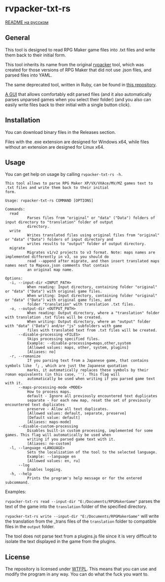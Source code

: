 # rvpacker-txt-rs

[README на русском](./README-ru.md)

## General

This tool is designed to read RPG Maker game files into .txt files and write them back to their initial form.

This tool inherits its name from the original [rvpacker](https://github.com/Syncsecure/rvpacker) tool, which was created for those versions of RPG Maker that did not use .json files, and parsed files into YAML.

The same deprecated tool, written in Ruby, can be found in [this repository](https://github.com/savannstm/rvpacker-txt).

[A GUI](https://github.com/savannstm/rpgm-translation-gui) that allows comfortably edit parsed files (and it also automatically parses unparsed games when you select their folder) (and you also can easily write files back to their initial with a single button click).

## Installation

You can download binary files in the Releases section.

Files with the .exe extension are designed for Windows x64, while files without an extension are designed for Linux x64.

## Usage

You can get help on usage by calling `rvpacker-txt-rs -h.`

```text
This tool allows to parse RPG Maker XP/VX/VXAce/MV/MZ games text to .txt files and write them back to their initial
form.

Usage: rvpacker-txt-rs COMMAND [OPTIONS]

Commands:
  read
          Parses files from "original" or "data" ("Data") folders of input directory to "translation" folder of output
          directory.
  write
          Writes translated files using original files from "original" or "data" ("Data") folders of input directory and
          writes results to "output" folder of output directory.
  migrate
          Migrates v1/v2 projects to v3 format. Note: maps names are implemented differently in v3, so you should do
          read --append after migrate, and then insert translated maps names next to Mapxxx.json comments that contain
          an original map name.

Options:
  -i, --input-dir <INPUT_PATH>
          When reading: Input directory, containing folder "original" or "data" ("Data") with original game files.
          When writing: Input directory, containing folder "original" or "data" ("Data") with original game files, and
          folder "translation" with translation .txt files.
  -o, --output-dir <OUTPUT_PATH>
          When reading: Output directory, where a "translation" folder with translation .txt files will be created.
          When writing: Output directory, where an "output" folder with "data" ("Data") and/or "js" subfolders with game
          files with translated text from .txt files will be created.
      --disable-processing <FILES>
          Skips processing specified files.
          Example: --disable-processing=maps,other,system
          [Allowed values: maps, other, system, plugins]
          [Aliases: no]
  -r, --romanize
          If you parsing text from a Japanese game, that contains symbols like 「」, which are just the Japanese quotation
          marks, it automatically replaces these symbols by their roman equivalents (in this case, ''). This flag will
          automatically be used when writing if you parsed game text with it.
      --maps-processing-mode <MODE>
          How to process maps.
          default - Ignore all previously encountered text duplicates
          separate - For each new map, reset the set of previously encountered text duplicates
          preserve - Allow all text duplicates.
          [Allowed values: default, separate, preserve]
          [Default value: default]
          [Aliases: maps-mode]
      --disable-custom-processing
          Disables built-in custom processing, implemented for some games. This flag will automatically be used when
          writing if you parsed game text with it.
          [Aliases: no-custom]
  -l, --language <LANGUAGE>
          Sets the localization of the tool to the selected language.
          Example: --language en
          [Allowed values: en, ru]
      --log
          Enables logging.
  -h, --help
          Prints the program's help message or for the entered subcommand.
```

Examples:

`rvpacker-txt-rs read --input-dir "E:/Documents/RPGMakerGame"` parses the text of the game into the `translation` folder of the specified directory.

`rvpacker-txt-rs write --input-dir "E:/Documents/RPGMakerGame"` will write the translation from the \_trans files of the `translation` folder to compatible files in the `output` folder.

The tool does not parse text from a plugins.js file since it is very difficult to isolate the text displayed in the game from the plugins.

## License

The repository is licensed under [WTFPL](http://www.wtfpl.net/).
This means that you can use and modify the program in any way. You can do what the fuck you want to.

